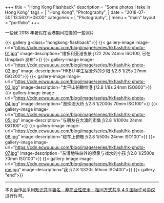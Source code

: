 +++
title = "Hong Kong Flashback"
description = "Some photos I take in Hong Kong"
tags = [
    "Hong Kong",
    "Photography",
]
date = "2018-07-30T13:56:01+08:00"
categories = [
    "Photography",
]
menu = "main"
layout = "portfolio"
+++

一些我 2018 年暑假在香港期间拍摄的一些照片

<!--more-->

{{< gallery g-class="hongkong-flashback">}}
{{< gallery-image
image-url="https://cdn.ecwuuuuu.com/blog/image/series/hkflash/hk-photo-01.jpg"
image-description="维多利亚港夜景 ƒ/22 20s 24mm ISO100, 已在 Unsplash 发布">}}
{{< gallery-image
image-url="https://cdn.ecwuuuuu.com/blog/image/series/hkflash/hk-photo-02.jpg"
image-description="HKBU 学生宿舍外的夕阳 ƒ/2.8 1/25s 27mm ISO200">}}
{{< gallery-image
image-url="https://cdn.ecwuuuuu.com/blog/image/series/hkflash/hk-photo-03.jpg"
image-description="太平山俯瞰维港 ƒ/2.8 1/8s 24mm ISO800">}}
{{< gallery-image
image-url="https://cdn.ecwuuuuu.com/blog/image/series/hkflash/hk-photo-04.jpg"
image-description="港珠澳大桥 ƒ/2.8 1/2000s 70mm ISO100">}}
{{< gallery-image
image-url="https://cdn.ecwuuuuu.com/blog/image/series/hkflash/hk-photo-05.jpg"
image-description="与朋友在大澳的市集 ƒ/2.8 1/1000s 24mm ISO100">}}
{{< gallery-image
image-url="https://cdn.ecwuuuuu.com/blog/image/series/hkflash/hk-photo-06.jpg"
image-description="缆车上俯瞰 ƒ/2.8 1/500s 24mm ISO100">}}
{{< gallery-image
image-url="https://cdn.ecwuuuuu.com/blog/image/series/hkflash/hk-photo-07.jpg"
image-description="东涌地铁站外的喷泉与戏水的小孩 ƒ/2.8 1/2500s 70mm ISO100">}}
{{< gallery-image
image-url="https://cdn.ecwuuuuu.com/blog/image/series/hkflash/hk-photo-me.jpg"
image-description="我 ƒ/2.8 1/320s 50mm ISO400">}}
{{< gallery "end">}}

----

本页面作品采用[知识共享署名 - 非商业性使用 - 相同方式共享 4.0 国际许可协议](http://creativecommons.org/licenses/by-nc-sa/4.0/)进行许可。